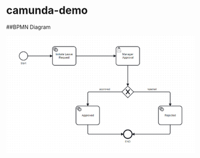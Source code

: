 # camunda-demo

##BPMN Diagram 

![BPMN Diagram ](https://github.com/mustafaaktas0/camunda-demo/blob/main/assets/bpmn-diagram.png)
